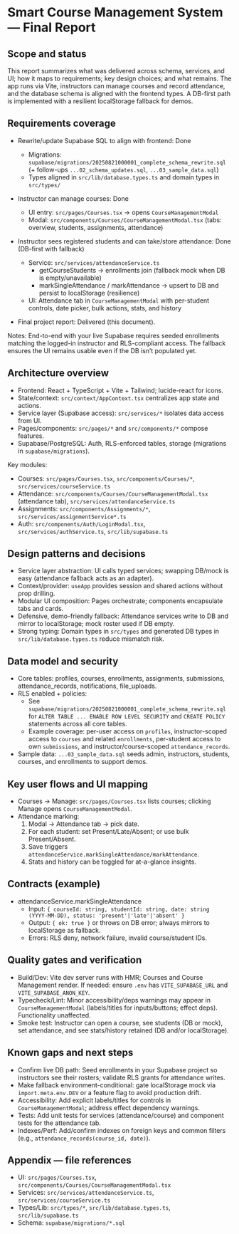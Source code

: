 # Smart Course Management System — Final Report

## Scope and status

This report summarizes what was delivered across schema, services, and UI; how it maps to requirements; key design choices; and what remains. The app runs via Vite, instructors can manage courses and record attendance, and the database schema is aligned with the frontend types. A DB-first path is implemented with a resilient localStorage fallback for demos.

## Requirements coverage

- Rewrite/update Supabase SQL to align with frontend: Done
  - Migrations: `supabase/migrations/20250821000001_complete_schema_rewrite.sql` (+ follow-ups `...02_schema_updates.sql`, `...03_sample_data.sql`)
  - Types aligned in `src/lib/database.types.ts` and domain types in `src/types/`

- Instructor can manage courses: Done
  - UI entry: `src/pages/Courses.tsx` → opens `CourseManagementModal`
  - Modal: `src/components/Courses/CourseManagementModal.tsx` (tabs: overview, students, assignments, attendance)

- Instructor sees registered students and can take/store attendance: Done (DB-first with fallback)
  - Service: `src/services/attendanceService.ts`
    - getCourseStudents → enrollments join (fallback mock when DB is empty/unavailable)
    - markSingleAttendance / markAttendance → upsert to DB and persist to localStorage (resilience)
  - UI: Attendance tab in `CourseManagementModal` with per-student controls, date picker, bulk actions, stats, and history

- Final project report: Delivered (this document).

Notes: End-to-end with your live Supabase requires seeded enrollments matching the logged-in instructor and RLS-compliant access. The fallback ensures the UI remains usable even if the DB isn’t populated yet.

## Architecture overview

- Frontend: React + TypeScript + Vite + Tailwind; lucide-react for icons.
- State/context: `src/context/AppContext.tsx` centralizes app state and actions.
- Service layer (Supabase access): `src/services/*` isolates data access from UI.
- Pages/components: `src/pages/*` and `src/components/*` compose features.
- Supabase/PostgreSQL: Auth, RLS-enforced tables, storage (migrations in `supabase/migrations`).

Key modules:

- Courses: `src/pages/Courses.tsx`, `src/components/Courses/*`, `src/services/courseService.ts`
- Attendance: `src/components/Courses/CourseManagementModal.tsx` (attendance tab), `src/services/attendanceService.ts`
- Assignments: `src/components/Assignments/*`, `src/services/assignmentService*.ts`
- Auth: `src/components/Auth/LoginModal.tsx`, `src/services/authService.ts`, `src/lib/supabase.ts`

## Design patterns and decisions

- Service layer abstraction: UI calls typed services; swapping DB/mock is easy (attendance fallback acts as an adapter).
- Context/provider: `useApp` provides session and shared actions without prop drilling.
- Modular UI composition: Pages orchestrate; components encapsulate tabs and cards.
- Defensive, demo-friendly fallback: Attendance services write to DB and mirror to localStorage; mock roster used if DB empty.
- Strong typing: Domain types in `src/types` and generated DB types in `src/lib/database.types.ts` reduce mismatch risk.

## Data model and security

- Core tables: profiles, courses, enrollments, assignments, submissions, attendance_records, notifications, file_uploads.
- RLS enabled + policies:
  - See `supabase/migrations/20250821000001_complete_schema_rewrite.sql` for `ALTER TABLE ... ENABLE ROW LEVEL SECURITY` and `CREATE POLICY` statements across all core tables.
  - Example coverage: per-user access on `profiles`, instructor-scoped access to `courses` and related `enrollments`, per-student access to own `submissions`, and instructor/course-scoped `attendance_records`.
- Sample data: `...03_sample_data.sql` seeds admin, instructors, students, courses, and enrollments to support demos.

## Key user flows and UI mapping

- Courses → Manage: `src/pages/Courses.tsx` lists courses; clicking Manage opens `CourseManagementModal`.
- Attendance marking:
  1) Modal → Attendance tab → pick date.
  2) For each student: set Present/Late/Absent; or use bulk Present/Absent.
  3) Save triggers `attendanceService.markSingleAttendance/markAttendance`.
  4) Stats and history can be toggled for at-a-glance insights.

## Contracts (example)

- attendanceService.markSingleAttendance
  - Input: `{ courseId: string, studentId: string, date: string (YYYY-MM-DD), status: 'present'|'late'|'absent' }`
  - Output: `{ ok: true }` or throws on DB error; always mirrors to localStorage as fallback.
  - Errors: RLS deny, network failure, invalid course/student IDs.

## Quality gates and verification

- Build/Dev: Vite dev server runs with HMR; Courses and Course Management render. If needed: ensure `.env` has `VITE_SUPABASE_URL` and `VITE_SUPABASE_ANON_KEY`.
- Typecheck/Lint: Minor accessibility/deps warnings may appear in `CourseManagementModal` (labels/titles for inputs/buttons; effect deps). Functionality unaffected.
- Smoke test: Instructor can open a course, see students (DB or mock), set attendance, and see stats/history retained (DB and/or localStorage).

## Known gaps and next steps

- Confirm live DB path: Seed enrollments in your Supabase project so instructors see their rosters; validate RLS grants for attendance writes.
- Make fallback environment-conditional: gate localStorage mock via `import.meta.env.DEV` or a feature flag to avoid production drift.
- Accessibility: Add explicit labels/titles for controls in `CourseManagementModal`; address effect dependency warnings.
- Tests: Add unit tests for services (attendance/course) and component tests for the attendance tab.
- Indexes/Perf: Add/confirm indexes on foreign keys and common filters (e.g., `attendance_records(course_id, date)`).

## Appendix — file references

- UI: `src/pages/Courses.tsx`, `src/components/Courses/CourseManagementModal.tsx`
- Services: `src/services/attendanceService.ts`, `src/services/courseService.ts`
- Types/Lib: `src/types/*`, `src/lib/database.types.ts`, `src/lib/supabase.ts`
- Schema: `supabase/migrations/*.sql`

